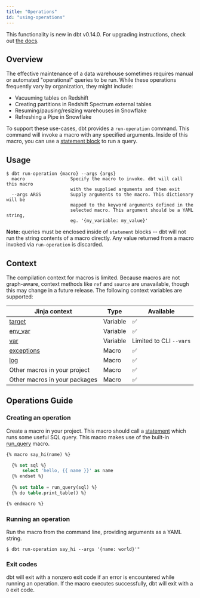 ```yaml
---
title: "Operations"
id: "using-operations"
---
```



<Callout type="info" title="New in dbt v0.14.0">

This functionality is new in dbt v0.14.0. For upgrading instructions, check out [the docs](installation).

</Callout>

## Overview
The effective maintenance of a data warehouse sometimes requires manual or automated "operational" queries to be run. While these operations frequently vary by organization, they might include:
- Vacuuming tables on Redshift
- Creating partitions in Redshift Spectrum external tables
- Resuming/pausing/resizing warehouses in Snowflake
- Refreshing a Pipe in Snowflake

To support these use-cases, dbt provides a `run-operation` command. This command will invoke a macro with any specified arguments. Inside of this macro, you can use a [statement block](statement-blocks) to run a query.

## Usage
```
$ dbt run-operation {macro} --args {args}
  macro                 Specify the macro to invoke. dbt will call this macro
                        with the supplied arguments and then exit
  --args ARGS           Supply arguments to the macro. This dictionary will be
                        mapped to the keyword arguments defined in the
                        selected macro. This argument should be a YAML string,
                        eg. '{my_variable: my_value}'
```

**Note:** queries must be enclosed inside of `statement` blocks -- dbt will not run the string contents of a macro directly. Any value returned from a macro invoked via `run-operation` is discarded.

## Context

The compilation context for macros is limited. Because macros are not graph-aware, context methods like `ref` and `source` are unavailable, though this may change in a future release. The following context variables are supported:

| Jinja context | Type | Available |
| ------------- | ---- | --------- |
| [target](target) | Variable | ✅ |
| [env_var](env_var) | Variable | ✅ |
| [var](var) | Variable | Limited to CLI `--vars` |
| [exceptions](exceptions) | Macro | ✅ |
| [log](log) | Macro | ✅ |
| Other macros in your project | Macro | ✅ |
| Other macros in your packages | Macro | ✅ |

## Operations Guide

### Creating an operation

Create a macro in your project. This macro should call a [statement](statement-blocks) which runs some useful SQL query. This macro makes use of the built-in [run_query](run_query) macro.

<File name='macros/operations/resize_warehouse.sql'>

```sql
{% macro say_hi(name) %}

  {% set sql %}
      select 'hello, {{ name }}' as name
  {% endset %}
    
  {% set table = run_query(sql) %}
  {% do table.print_table() %}

{% endmacro %}
```

</File>

### Running an operation

Run the macro from the command line, providing arguments as a YAML string.

```shell
$ dbt run-operation say_hi --args '{name: world}'"
```

### Exit codes

dbt will exit with a nonzero exit code if an error is encountered while running an operation. If the macro executes successfully, dbt will exit with a `0` exit code.